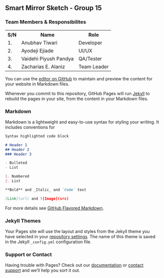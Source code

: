 ## Smart Mirror Sketch - Group 15

### Team Members & Responsibilites

<table>
<tr>
<th>S/N</th><th>Name</th><th>Role</th>
</tr>

<tr>
<td>1.</td><td>Anubhav Tiwari</td><td>Developer</td>
</tr>

<tr>
<td>2.</td><td>Ayodeji Ejiade</td><td>UI/UX</td>
</tr>

<tr>
<td>3.</td><td>Vaidehi Piyush Pandya</td><td>QA/Tester</td>
</tr>

<tr>
<td>4.</td><td>Zacharias E. Alaniz</td><td>Team Leader</td>
</tr>
</table>


You can use the [editor on GitHub](https://github.com/ejiadedeji/SmartMirror/edit/master/README.md) to maintain and preview the content for your website in Markdown files.

Whenever you commit to this repository, GitHub Pages will run [Jekyll](https://jekyllrb.com/) to rebuild the pages in your site, from the content in your Markdown files.

### Markdown

Markdown is a lightweight and easy-to-use syntax for styling your writing. It includes conventions for

```markdown
Syntax highlighted code block

# Header 1
## Header 2
### Header 3

- Bulleted
- List

1. Numbered
2. List

**Bold** and _Italic_ and `Code` text

[Link](url) and ![Image](src)
```

For more details see [GitHub Flavored Markdown](https://guides.github.com/features/mastering-markdown/).

### Jekyll Themes

Your Pages site will use the layout and styles from the Jekyll theme you have selected in your [repository settings](https://github.com/ejiadedeji/SmartMirror/settings). The name of this theme is saved in the Jekyll `_config.yml` configuration file.

### Support or Contact

Having trouble with Pages? Check out our [documentation](https://help.github.com/categories/github-pages-basics/) or [contact support](https://github.com/contact) and we’ll help you sort it out.

